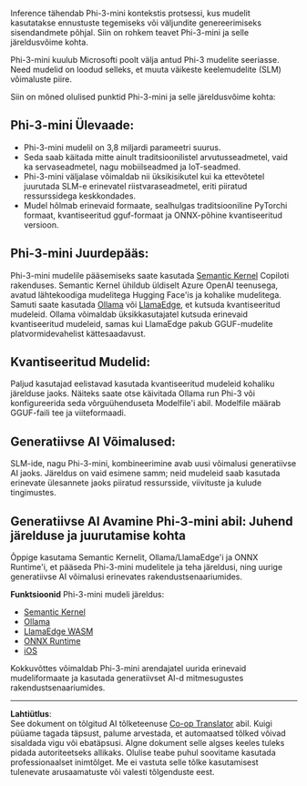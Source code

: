 <!--
CO_OP_TRANSLATOR_METADATA:
{
  "original_hash": "f1ff728038c4f554b660a36b76cbdd6e",
  "translation_date": "2025-10-11T12:25:15+00:00",
  "source_file": "md/01.Introduction/03/overview.md",
  "language_code": "et"
}
-->
Inference tähendab Phi-3-mini kontekstis protsessi, kus mudelit kasutatakse ennustuste tegemiseks või väljundite genereerimiseks sisendandmete põhjal. Siin on rohkem teavet Phi-3-mini ja selle järeldusvõime kohta.

Phi-3-mini kuulub Microsofti poolt välja antud Phi-3 mudelite seeriasse. Need mudelid on loodud selleks, et muuta väikeste keelemudelite (SLM) võimaluste piire.

Siin on mõned olulised punktid Phi-3-mini ja selle järeldusvõime kohta:

## **Phi-3-mini Ülevaade:**
- Phi-3-mini mudelil on 3,8 miljardi parameetri suurus.
- Seda saab käitada mitte ainult traditsioonilistel arvutusseadmetel, vaid ka servaseadmetel, nagu mobiilseadmed ja IoT-seadmed.
- Phi-3-mini väljalase võimaldab nii üksikisikutel kui ka ettevõtetel juurutada SLM-e erinevatel riistvaraseadmetel, eriti piiratud ressurssidega keskkondades.
- Mudel hõlmab erinevaid formaate, sealhulgas traditsiooniline PyTorchi formaat, kvantiseeritud gguf-formaat ja ONNX-põhine kvantiseeritud versioon.

## **Phi-3-mini Juurdepääs:**
Phi-3-mini mudelile pääsemiseks saate kasutada [Semantic Kernel](https://github.com/microsoft/SemanticKernelCookBook?WT.mc_id=aiml-138114-kinfeylo) Copiloti rakenduses. Semantic Kernel ühildub üldiselt Azure OpenAI teenusega, avatud lähtekoodiga mudelitega Hugging Face'is ja kohalike mudelitega.
Samuti saate kasutada [Ollama](https://ollama.com) või [LlamaEdge](https://llamaedge.com), et kutsuda kvantiseeritud mudeleid. Ollama võimaldab üksikkasutajatel kutsuda erinevaid kvantiseeritud mudeleid, samas kui LlamaEdge pakub GGUF-mudelite platvormidevahelist kättesaadavust.

## **Kvantiseeritud Mudelid:**
Paljud kasutajad eelistavad kasutada kvantiseeritud mudeleid kohaliku järelduse jaoks. Näiteks saate otse käivitada Ollama run Phi-3 või konfigureerida seda võrguühenduseta Modelfile'i abil. Modelfile määrab GGUF-faili tee ja viiteformaadi.

## **Generatiivse AI Võimalused:**
SLM-ide, nagu Phi-3-mini, kombineerimine avab uusi võimalusi generatiivse AI jaoks. Järeldus on vaid esimene samm; neid mudeleid saab kasutada erinevate ülesannete jaoks piiratud ressursside, viivituste ja kulude tingimustes.

## **Generatiivse AI Avamine Phi-3-mini abil: Juhend järelduse ja juurutamise kohta**
Õppige kasutama Semantic Kernelit, Ollama/LlamaEdge'i ja ONNX Runtime'i, et pääseda Phi-3-mini mudelitele ja teha järeldusi, ning uurige generatiivse AI võimalusi erinevates rakendustsenaariumides.

**Funktsioonid**
Phi-3-mini mudeli järeldus:

- [Semantic Kernel](https://github.com/Azure-Samples/Phi-3MiniSamples/tree/main/semantickernel?WT.mc_id=aiml-138114-kinfeylo)
- [Ollama](https://github.com/Azure-Samples/Phi-3MiniSamples/tree/main/ollama?WT.mc_id=aiml-138114-kinfeylo)
- [LlamaEdge WASM](https://github.com/Azure-Samples/Phi-3MiniSamples/tree/main/wasm?WT.mc_id=aiml-138114-kinfeylo)
- [ONNX Runtime](https://github.com/Azure-Samples/Phi-3MiniSamples/tree/main/onnx?WT.mc_id=aiml-138114-kinfeylo)
- [iOS](https://github.com/Azure-Samples/Phi-3MiniSamples/tree/main/ios?WT.mc_id=aiml-138114-kinfeylo)

Kokkuvõttes võimaldab Phi-3-mini arendajatel uurida erinevaid mudeliformaate ja kasutada generatiivset AI-d mitmesugustes rakendustsenaariumides.

---

**Lahtiütlus**:  
See dokument on tõlgitud AI tõlketeenuse [Co-op Translator](https://github.com/Azure/co-op-translator) abil. Kuigi püüame tagada täpsust, palume arvestada, et automaatsed tõlked võivad sisaldada vigu või ebatäpsusi. Algne dokument selle algses keeles tuleks pidada autoriteetseks allikaks. Olulise teabe puhul soovitame kasutada professionaalset inimtõlget. Me ei vastuta selle tõlke kasutamisest tulenevate arusaamatuste või valesti tõlgenduste eest.